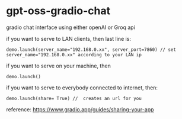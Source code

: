 # gpt-oss-gradio-chat
gradio chat interface using either openAI or Groq api

if you want to serve to LAN clients, then last line is:

    demo.launch(server_name="192.168.0.xx", server_port=7860) // set server_name="192.168.0.xx" according to your LAN ip

if you want to serve on your machine, then

    demo.launch()

if you want to serve to everybody connected to internet, then:
    
    demo.launch(share= True) //  creates an url for you

reference: https://www.gradio.app/guides/sharing-your-app 

